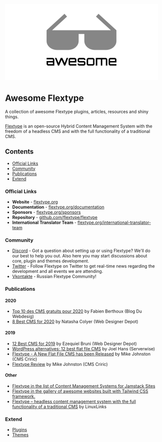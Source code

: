 ![Awesome Flextype](awesome-flextype.jpg)
# Awesome Flextype
A collection of awesome Flextype plugins, articles, resources and shiny things.

[Flextype](https://flextype.org) is an open-source Hybrid Content Management System with the freedom of a headless CMS and with the full functionality of a traditional CMS.

## Contents

- [Official Links](#official-links)
- [Community](#community)
- [Publications](#publications)
- [Extend](#extend)

### Official Links
- **Website** - [flextype.org](https://flextype.org)
- **Documentation** - [flextype.org/documentation](https://flextype.org/documentation)
- **Sponsors** - [flextype.org/sponsors](https://flextype.org/sponsors)
- **Repository** - [github.com/flextype/flextype](https://github.com/flextype/flextype)
- **International Translator Team** - [flextype.org/international-translator-team](https://flextype.org/international-translator-team)

### Community
- [Discord](https://flextype.org/en/discord) - Got a question about setting up or using Flextype? We'll do our best to help you out. Also here you may start discussions about core, plugin and themes development.
- [Twitter](https://twitter.com/getflextype) - Follow Flextype on Twitter to get real-time news regarding the development and all events we are attending.
- [Vkontakte](https://vk.com/flextype) - Russian Flextype Community!

### Publications
#### 2020
- [Top 10 des CMS gratuits pour 2020](https://www.blogduwebdesign.com/meilleurs-cms/) by Fabien Berthoux (Blog Du Webdesig)
- [8 Best CMS for 2020](https://www.webdesignerdepot.com/2020/05/8-best-cms-for-2020/) by Natasha Colyer (Web Designer Depot)
#### 2019
- [12 Best CMS for 2019](https://www.webdesignerdepot.com/2019/08/12-best-cms-for-2019/) by Ezequiel Bruni (Web Designer Depot)
- [WordPress alternatives: 12 best flat file CMS](https://blog.ssdnodes.com/blog/flat-file-wordpress-alternatives/) by Joel Hans (Serverwise)
- [Flextype - A New Flat File CMS has been Released](https://www.cmscritic.com/flextype-a-new-flat-file-cms-has-been-released/) by Mike Johnston (CMS Criric)
- [Flextype Review](https://www.cmscritic.com/flextype-review/) by Mike Johnston (CMS Criric)
#### Other
- [Flextype in the list of Content Management Systems for Jamstack Sites](https://headlesscms.org/projects/flextype/)
- [Flextype in the gallery of awesome websites built with Tailwind CSS framework.](https://builtwithtailwind.com/site/flextype)
- [Flextype – headless content management system with the full functionality of a traditional CMS](https://www.linuxlinks.com/flextype-headless-content-management-system/) by LinuxLinks

### Extend
- [Plugins](https://flextype.org/downloads/extend/plugins)
- [Themes](https://flextype.org/downloads/extend/themes)
